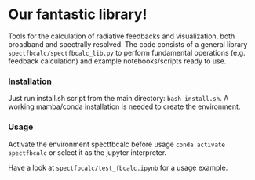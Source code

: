 # Our fantastic library!

Tools for the calculation of radiative feedbacks and visualization, both broadband and spectrally resolved. The code consists of a general library `spectfbcalc/spectfbcalc_lib.py` to perform fundamental operations (e.g. feedback calculation) and example notebooks/scripts ready to use.

### Installation

Just run install.sh script from the main directory: `bash install.sh`. A working mamba/conda installation is needed to create the environment.

### Usage

Activate the environment spectfbcalc before usage `conda activate spectfbcalc` or select it as the jupyter interpreter.

Have a look at `spectfbcalc/test_fbcalc.ipynb` for a usage example.